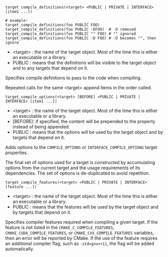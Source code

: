 ```
target_compile_definitions(<target> <PUBLIC | PRIVATE | INTERFACE> [item1 ...])

# example:
target_compile_definitions(foo PUBLIC FOO)
target_compile_definitions(foo PUBLIC -DFOO)  # -D removed
target_compile_definitions(foo PUBLIC "" FOO) # "" ignored
target_compile_definitions(foo PUBLIC -D FOO) # -D becomes "", then ignore
```

* \<target\> : the name of the target object. Most of the time this is either an executable or a library.
* PUBLIC : means that the definitions will be visible to the target object and to any targets that depend on it.

Specifies compile definitions to pass to the code when compiling.

Repeated calls for the same \<target\> append items in the order called.

```
target_compile_options(<target> [BEFORE] <PUBLIC | PRIVATE | INTERFACE> [item1 ...])
```

* \<target\> : the name of the target object. Most of the time this is either an executable or a library.
* \[BEFORE\]: if specified, the content will be prepended to the property instead of being appended.
* PUBLIC : means that the options will be used by the target object and by targets that depend on it.

Adds options to the `COMPILE_OPTIONS` or `INTERFACE_COMPILE_OPTIONS` target properties.

The final set of options used for a target is constructed by accumulating options from the current target and the usage requirements of its dependencies. The set of options is de-duplicated to avoid repetition.

```
target_compile_features(<target> <PUBLIC | PRIVATE | INTERFACE> [feature ...])
```

* \<target\> : the name of the target object. Most of the time this is either an executable or a library.
* PUBLIC : means that the features will be used by the target object and by targets that depend on it.

Specifies compiler features required when compiling a given target. If the feature is not listed in the `CMAKE_C_COMPILE_FEATURES`, `CMAKE_CUDA_COMPILE_FEATURES`, or `CMAKE_CXX_COMPILE_FEATURES` variables, then an error will be reported by CMake. If the use of the feature requires an additional compiler flag, such as `-std=gnu++11`, the flag will be added automatically.
